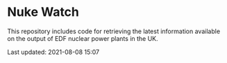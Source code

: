 # Nuke Watch

This repository includes code for retrieving the latest information available on the output of EDF nuclear power plants in the UK.

Last updated: 2021-08-08 15:07